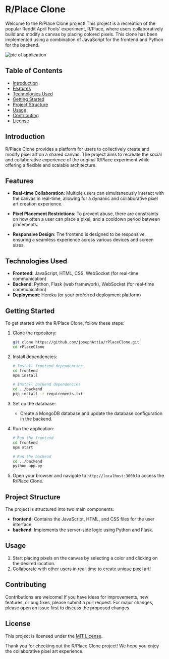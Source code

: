 # R/Place Clone

Welcome to the R/Place Clone project! This project is a recreation of the popular Reddit April Fools' experiment, R/Place, where users collaboratively build and modify a canvas by placing colored pixels. This clone has been implemented using a combination of JavaScript for the frontend and Python for the backend.

![pic of application](https://i.redd.it/pvrdf0kxje691.png)

## Table of Contents

- [Introduction](#introduction)
- [Features](#features)
- [Technologies Used](#technologies-used)
- [Getting Started](#getting-started)
- [Project Structure](#project-structure)
- [Usage](#usage)
- [Contributing](#contributing)
- [License](#license)

## Introduction

R/Place Clone provides a platform for users to collectively create and modify pixel art on a shared canvas. The project aims to recreate the social and collaborative experience of the original R/Place experiment while offering a flexible and scalable architecture.



## Features

- **Real-time Collaboration**: Multiple users can simultaneously interact with the canvas in real-time, allowing for a dynamic and collaborative pixel art creation experience.

- **Pixel Placement Restrictions**: To prevent abuse, there are constraints on how often a user can place a pixel, and a cooldown period between placements.

- **Responsive Design**: The frontend is designed to be responsive, ensuring a seamless experience across various devices and screen sizes.

## Technologies Used

- **Frontend**: JavaScript, HTML, CSS, WebSocket (for real-time communication)
- **Backend**: Python, Flask (web framework), WebSocket (for real-time communication)
- **Deployment**: Heroku (or your preferred deployment platform)

## Getting Started

To get started with the R/Place Clone, follow these steps:

1. Clone the repository:
   ```bash
   git clone https://github.com/josephAttia/rPlaceClone.git
   cd rPlaceClone
   ```

2. Install dependencies:
   ```bash
   # Install frontend dependencies
   cd frontend
   npm install

   # Install backend dependencies
   cd ../backend
   pip install -r requirements.txt
   ```

3. Set up the database:
   - Create a MongoDB database and update the database configuration in the backend.

4. Run the application:
   ```bash
   # Run the frontend
   cd frontend
   npm start

   # Run the backend
   cd ../backend
   python app.py
   ```

5. Open your browser and navigate to `http://localhost:3000` to access the R/Place Clone.

## Project Structure

The project is structured into two main components:

- **frontend**: Contains the JavaScript, HTML, and CSS files for the user interface.
- **backend**: Implements the server-side logic using Python and Flask.

## Usage

1. Start placing pixels on the canvas by selecting a color and clicking on the desired location.
2. Collaborate with other users in real-time to create unique pixel art!

## Contributing

Contributions are welcome! If you have ideas for improvements, new features, or bug fixes, please submit a pull request. For major changes, please open an issue first to discuss the proposed changes.

## License

This project is licensed under the [MIT License](LICENSE).

Thank you for checking out the R/Place Clone project! We hope you enjoy the collaborative pixel art experience.
